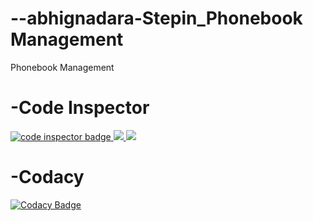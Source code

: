 # --abhignadara-Stepin_Phonebook Management





Phonebook Management
# -Code Inspector
 <a href="https://frontend.code-inspector.com/public/user/github/17251A0404">
   <img src="https://code-inspector.com/public/badge/user/github/17251A0404?style=light" alt="code inspector badge" />
   <img src="https://www.code-inspector.com/project/27482/score/svg"/>
   <img src="https://www.code-inspector.com/project/27482/status/svg"/>
   </a>
   
# -Codacy   
   
   [![Codacy Badge](https://app.codacy.com/project/badge/Grade/d23ae072a13246008c7194ef87380aae)](https://www.codacy.com/gh/17251A0404/-abhignadara-Stepin_EmployeeRecordManagementSystem/dashboard?utm_source=github.com&amp;utm_medium=referral&amp;utm_content=17251A0404/-abhignadara-Stepin_EmployeeRecordManagementSystem&amp;utm_campaign=Badge_Grade)
